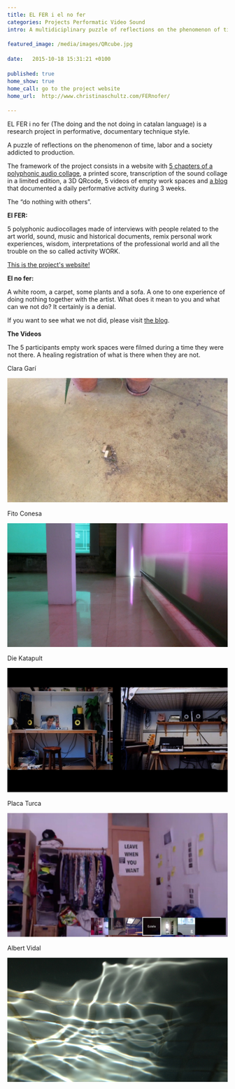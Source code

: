 ```yaml
---
title: EL FER i el no fer
categories: Projects Performatic Video Sound  
intro: A multidiciplinary puzzle of reflections on the phenomenon of time and a labor addicted society. Sponsored by Nau Côclea and La Casa Elizalde, curated by Clara Garí.

featured_image: /media/images/QRcube.jpg

date:   2015-10-18 15:31:21 +0100

published: true
home_show: true
home_call: go to the project website
home_url:  http://www.christinaschultz.com/FERnofer/

---
```


EL FER i no fer (The doing and the not doing in catalan language) is a research project in performative, documentary technique style.

A puzzle of reflections on the phenomenon of time, labor and a society addicted to production.  

The framework of the project consists in a website with [5 chapters of a polyphonic audio collage](http://www.christinaschultz.com/FERnofer/El-Fer-Nr1-ElConceptoDeTrabajo), a printed score, transcription of the sound collage in a limited edition, a 3D QRcode, 5 videos of empty work spaces and [a blog](http://elfernofer.tumblr.com/) that documented a daily performative activity during 3 weeks.   
  
The “do nothing with others”.  

**El FER:** 

5 polyphonic audiocollages made of interviews with people related to the art world, sound, music and historical documents, remix personal work experiences, wisdom, interpretations of the professional world and all the trouble on the so called activity WORK.

[This is the project's website!](http://www.christinaschultz.com/FERnofer/)  
 
**El no fer:** 

A white room, a carpet, some plants and a sofa. A one to one experience of doing nothing together with the artist. What does it mean to you and what can we not do?
It certainly is a denial.

If you want to see what we not did, please visit [the blog](http://elfernofer.tumblr.com/).

**The Videos**

The 5 participants empty work spaces were filmed during a time they were not there. A healing registration of what is there when they are not.

Clara Garí

![image](/media/images/ClaraDust.jpg)   
  
Fito Conesa

![image](/media/images/FitSpace.jpg)   
  
Die Katapult 

![image](/media/images/Katapult.jpg)   
  
Placa Turca 

![image](/media/images/PlacaTurcaRooms.jpg)   
  
Albert Vidal 

![image](/media/images/AlbertWater.jpg)  
